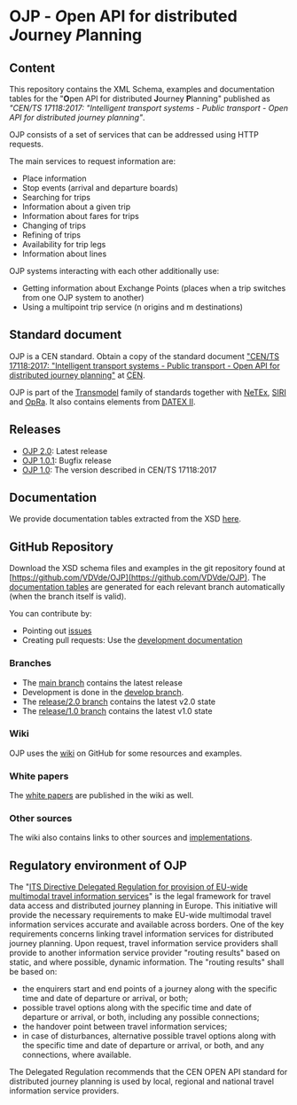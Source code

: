 # OJP - *O*pen API for distributed *J*ourney *P*lanning

## Content
This repository contains the XML Schema, examples and documentation tables for the "**O**pen API for distributed **J**ourney **P**lanning" published as *"CEN/TS 17118:2017: "Intelligent transport systems - Public transport - Open API for distributed journey planning"*.

OJP consists of a set of services that can be addressed using HTTP requests.

The main services to request information are:
* Place information
* Stop events (arrival and departure boards)
* Searching for trips
* Information about a given trip
* Information about fares for trips
* Changing of trips
* Refining of trips
* Availability for trip legs
* Information about lines

OJP systems interacting with each other additionally use:
* Getting information about Exchange Points (places when a trip switches from one OJP system to another)
* Using a multipoint trip service (n origins and m destinations)

## Standard document
OJP is a CEN standard. Obtain a copy of the standard document ["CEN/TS 17118:2017: "Intelligent transport systems - Public transport - Open API for distributed journey planning"](https://standards.cen.eu/dyn/www/f?p=204:110:0::::FSP_PROJECT:62236&cs=1985DBD613F25D179FB65A73B0FDA4DB7) at [CEN](https://www.cen.eu).

OJP is part of the [Transmodel](https://www.transmodel-cen.eu/) family of standards together with [NeTEx](https://netex-cen.eu/), [SIRI](https://www.transmodel-cen.eu/siri-standard/) and [OpRa](https://www.opra-cen.eu/). It also contains elements from [DATEX II](https://datex2.eu/).

## Releases
* [OJP 2.0](https://github.com/VDVde/OJP/releases/tag/v2.0): Latest release
* [OJP 1.0.1](https://github.com/VDVde/OJP/releases/tag/v1.0.1): Bugfix release
* [OJP 1.0](https://github.com/VDVde/OJP/releases/tag/v1.0): The version described in CEN/TS 17118:2017

## Documentation
We provide documentation tables extracted from the XSD [here](https://vdvde.github.io/OJP/index.html).

## GitHub Repository
Download the XSD schema files and examples in the git repository found at [https://github.com/VDVde/OJP](https://github.com/VDVde/OJP). 
The [documentation tables](https://vdvde.github.io/OJP/index.html) are generated for each relevant branch automatically (when the branch itself is valid).

You can contribute by:
* Pointing out [issues](https://github.com/VDVde/OJP/issues)
* Creating pull requests: Use the [development documentation](https://github.com/VDVde/OJP/wiki/WG:-:-Working-with-this-repository)

### Branches
* The [main branch](https://github.com/VDVde/OJP/tree/main) contains the latest release
* Development is done in the [develop branch](https://github.com/VDVde/OJP/tree/develop).
* The [release/2.0 branch](https://github.com/VDVde/OJP/tree/release/2.0) contains the latest v2.0 state
* The [release/1.0 branch](https://github.com/VDVde/OJP/tree/release/1.0) contains the latest v1.0 state

### Wiki
OJP uses the [wiki](https://github.com/VDVde/OJP/wiki) on GitHub for some resources and examples.

### White papers
The [white papers](https://github.com/VDVde/OJP/wiki/Whitepapers-on-OJP) are published in the wiki as well.

### Other sources
The wiki also contains links to other sources and [implementations](https://github.com/VDVde/OJP/wiki/Implementations-and-Tests).

## Regulatory environment of OJP
The "[ITS Directive Delegated Regulation for provision of EU-wide multimodal travel information services](https://transport.ec.europa.eu/transport-themes/smart-mobility/road/its-directive-and-action-plan/multimodal-travel-information_en)" is the legal framework for travel data access and distributed journey planning in Europe. This initiative will provide the necessary requirements to make EU-wide multimodal travel information services accurate and available across borders. One of the key requirements concerns linking travel information services for distributed journey planning. Upon request, travel information service providers shall provide to another information service provider "routing results" based on static, and where possible, dynamic information.
The "routing results" shall be based on:
* the enquirers start and end points of a journey along with the specific time and date of departure or arrival, or both;
* possible travel options along with the specific time and date of departure or arrival, or both, including any possible connections;
* the handover point between travel information services;
* in case of disturbances, alternative possible travel options along with the specific time and date of departure or arrival, or both, and any connections, where available.

The Delegated Regulation recommends that the CEN OPEN API standard for distributed journey planning is used by local, regional and national travel information service providers.
